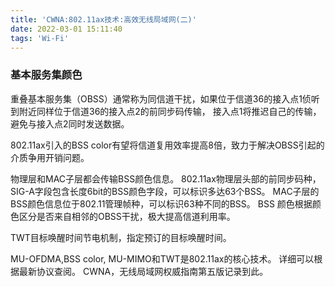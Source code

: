 ```yaml
---
title: 'CWNA:802.11ax技术:高效无线局域网(二)'
date: 2022-03-01 15:11:40
tags: 'Wi-Fi'
---
```


### 基本服务集颜色
重叠基本服务集（OBSS）通常称为同信道干扰，如果位于信道36的接入点1侦听到附近同样位于信道36的接入点2的前同步码传输，
接入点1将推迟自己的传输，避免与接入点2同时发送数据。

802.11ax引入的BSS color有望将信道复用效率提高8倍，致力于解决OBSS引起的介质争用开销问题。

物理层和MAC子层都会传输BSS颜色信息。
802.11ax物理层头部的前同步码种，SIG-A字段包含长度6bit的BSS颜色字段，可以标识多达63个BSS。
MAC子层的BSS颜色信息位于802.11管理帧种，可以标识63种不同的BSS。
BSS 颜色根据颜色区分是否来自相邻的OBSS干扰，极大提高信道利用率。

TWT目标唤醒时间节电机制，指定预订的目标唤醒时间。

MU-OFDMA,BSS color, MU-MIMO和TWT是802.11ax的核心技术。
详细可以根据最新协议查阅。
CWNA，无线局域网权威指南第五版记录到此。
